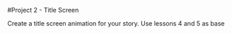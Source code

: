 #Project 2 - Title Screen

Create a title screen animation for your story. Use lessons 4 and 5 as base
